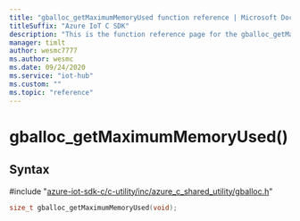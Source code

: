 ```yaml
---                             
title: "gballoc_getMaximumMemoryUsed function reference | Microsoft Docs" 
titleSuffix: "Azure IoT C SDK"            
description: "This is the function reference page for the gballoc_getMaximumMemoryUsed() function in the Azure IoT C SDK. This SDK is used with Azure IoT Hub and Azure IoT Hub Device Provisioning Service"            
manager: timlt                 
author: wesmc7777              
ms.author: wesmc               
ms.date: 09/24/2020                    
ms.service: "iot-hub"             
ms.custom: ""                
ms.topic: "reference"        
---                            
```


# gballoc_getMaximumMemoryUsed()

## Syntax

\#include "[azure-iot-sdk-c/c-utility/inc/azure_c_shared_utility/gballoc.h](../gballoc-h.md)"  
```C
size_t gballoc_getMaximumMemoryUsed(void);
```

